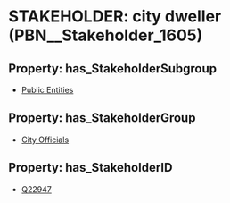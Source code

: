 # STAKEHOLDER: __city dweller__ (PBN__Stakeholder_1605)

## Property: has_StakeholderSubgroup

* [Public Entities](PBN__StakeholderSubgroup_3)

## Property: has_StakeholderGroup

* [City Officials](PBN__StakeholderGroup_0)

## Property: has_StakeholderID

* [Q22947](Q22947)

